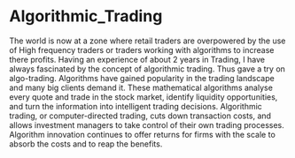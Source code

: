 # Algorithmic_Trading
The world is now at a zone where retail traders are overpowered by the use of High frequency traders or traders working with algorithms to increase there profits. Having an experience of about 2 years in Trading, I have always fascinated by the concept of algorithmic trading. Thus gave a try on algo-trading. Algorithms have gained popularity in the trading landscape and many big clients demand it. These mathematical algorithms analyse every quote and trade in the stock market, identify liquidity opportunities, and turn the information into intelligent trading decisions. Algorithmic trading, or computer-directed trading, cuts down transaction costs, and allows investment managers to take control of their own trading processes. Algorithm innovation continues to offer returns for firms with the scale to absorb the costs and to reap the benefits.
